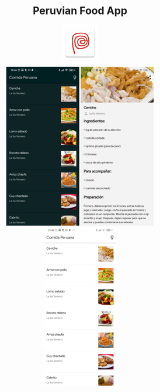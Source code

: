 <h1 align='center'>Peruvian Food App</h1>
<p align="center">
  <img src="./app/src/main/res/mipmap-xxxhdpi/ic_launcher.png" width='100px'>
</p>
<p align="center">
  <img src="./.github/screenshots/device-2020-11-28-194619.png" width="200"/>
  <img src="./.github/screenshots/device-2020-11-28-200105.png" width="200"/>
  <img src="./.github/screenshots/device-2020-11-28-194649.png" width="200"/>
</p>
